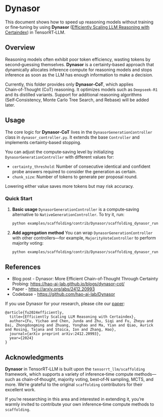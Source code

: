 # Dynasor

This document shows how to speed up reasoning models without training or fine‑tuning by using **Dynasor** ([Efficiently Scaling LLM Reasoning with Certaindex](https://arxiv.org/abs/2412.20993)) in TensorRT‑LLM.

## Overview

Reasoning models often exhibit poor token efficiency, wasting tokens by second‑guessing themselves. **Dynasor** is a certainty‑based approach that dynamically allocates inference compute for reasoning models and stops inference as soon as the LLM has enough information to make a decision.

Currently, this folder provides only **Dynasor‑CoT**, which applies Chain‑of‑Thought (CoT) reasoning. It optimizes models such as `Deepseek‑R1` and its distilled variants. Support for additional reasoning algorithms (Self‑Consistency, Monte Carlo Tree Search, and Rebase) will be added later.

## Usage

The core logic for **Dynasor‑CoT** lives in the `DynasorGenerationController` class in `dynasor_controller.py`. It extends the base `Controller` and implements certainty‑based stopping.

You can adjust the compute‑saving level by initializing `DynasorGenerationController` with different values for:

- `certainty_threshold`: Number of consecutive identical and confident probe answers required to consider the generation as certain.
- `chunk_size`: Number of tokens to generate per proposal round.

Lowering either value saves more tokens but may risk accuracy.

### Quick Start

1. **Basic usage**
  `DynasorGenerationController` is a compute‑saving alternative to `NativeGenerationController`. To try it, run:
   ```bash
   python examples/scaffolding/contrib/Dynasor/scaffolding_dynasor_run.py
   ```

2. **Add aggregation method**
  You can wrap `DynasorGenerationController` with other controllers—for example, `MajorityVoteController` to perform majority voting:
    ```bash
    python examples/scaffolding/contrib/Dynasor/scaffolding_dynasor_run.py --majority_vote
    ```

 ## References

 - Blog post - Dynasor: More Efficient Chain-of-Thought Through Certainty Probing: https://hao-ai-lab.github.io/blogs/dynasor-cot/
 - Paper - https://arxiv.org/abs/2412.20993
 - Codebase - https://github.com/hao-ai-lab/Dynasor

 If you use Dynasor for your research, please cite our [paper](https://arxiv.org/abs/2412.20993):
 ```
 @article{fu2024efficiently,
   title={Efficiently Scaling LLM Reasoning with Certaindex},
   author={Fu, Yichao and Chen, Junda and Zhu, Siqi and Fu, Zheyu and Dai, Zhongdongming and Zhuang, Yonghao and Ma, Yian and Qiao, Aurick and Rosing, Tajana and Stoica, Ion and Zhang, Hao},
   journal={arXiv preprint arXiv:2412.20993},
   year={2024}
 }
 ```

## Acknowledgments

**Dynasor** in TensorRT‑LLM is built upon the `tensorrt_llm/scaffolding` framework, which supports a variety of inference‑time compute methods—such as chain‑of‑thought, majority voting, best‑of‑N sampling, MCTS, and more. We’re grateful to the original `scaffolding` contributors for their excellent work.

If you’re researching in this area and interested in extending it, you’re warmly invited to contribute your own inference‑time compute methods to `scaffolding`.
